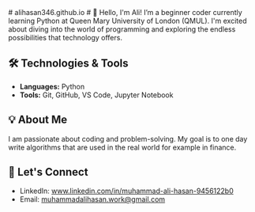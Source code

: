<!DOCTYPE html>
<html>

 <head>
 <title>MTH4000 exercise</title>
</head>

<body>
# alihasan346.github.io
# 👋 Hello, I'm Ali!
I’m a beginner coder currently learning Python at Queen Mary University of London (QMUL). I'm excited about diving into the world of programming and exploring the endless possibilities that technology offers.

## 🛠 Technologies & Tools
- **Languages:** Python
- **Tools:** Git, GitHub, VS Code, Jupyter Notebook

## 💡 About Me
I am passionate about coding and problem-solving. My goal is to one day write algorithms that are used in the real world for example in finance.

## 🤝 Let's Connect
- LinkedIn: www.linkedin.com/in/muhammad-ali-hasan-9456122b0
- Email: muhammadalihasan.work@gmail.com
</body>

</html>
